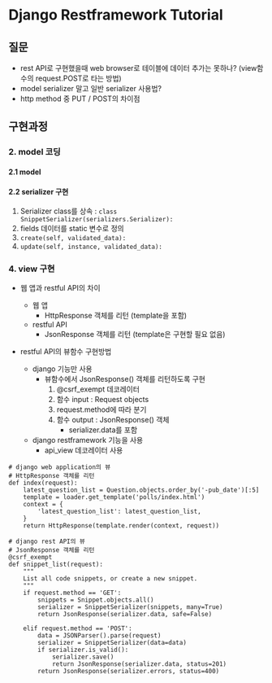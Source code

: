 
# Django Restframework Tutorial

## 질문

* rest API로 구현했을때 web browser로 테이블에 데이터 추가는 못하나? (view함수의 request.POST로 타는 방법)
* model serializer 말고 일반 serializer 사용법?
* http method 중 PUT / POST의 차이점

## 구현과정

### 2. model 코딩

#### 2.1 model

#### 2.2 serializer 구현 

1) Serializer class를 상속 : ```class SnippetSerializer(serializers.Serializer):```
2) fields 데이터를 static 변수로 정의
3) ```create(self, validated_data):```
4) ```update(self, instance, validated_data):```

### 4. view 구현

* 웹 앱과 restful API의 차이
	* 웹 앱
		* HttpResponse 객체를 리턴 (template을 포함)
	* restful API
		* JsonResponse 객체를 리턴 (template은 구현할 필요 없음)

* restful API의 뷰함수 구현방법
	* django 기능만 사용
		* 뷰함수에서 JsonResponse() 객체를 리턴하도록 구현
			1) @csrf_exempt 데코레이터
			2) 함수 input : Request objects
			3) request.method에 따라 분기
			4) 함수 output : JsonResponse() 객체
				* serializer.data를 포함
	* django restframework 기능을 사용
		* api_view 데코레이터 사용
		

```
# django web application의 뷰
# HttpResponse 객체를 리턴
def index(request):
    latest_question_list = Question.objects.order_by('-pub_date')[:5]
    template = loader.get_template('polls/index.html')
    context = {
        'latest_question_list': latest_question_list,
    }
    return HttpResponse(template.render(context, request))

# django rest API의 뷰
# JsonResponse 객체를 리턴
@csrf_exempt
def snippet_list(request):
    """
    List all code snippets, or create a new snippet.
    """
    if request.method == 'GET':
        snippets = Snippet.objects.all()
        serializer = SnippetSerializer(snippets, many=True)
        return JsonResponse(serializer.data, safe=False)

    elif request.method == 'POST':
        data = JSONParser().parse(request)
        serializer = SnippetSerializer(data=data)
        if serializer.is_valid():
            serializer.save()
            return JsonResponse(serializer.data, status=201)
        return JsonResponse(serializer.errors, status=400)
```

